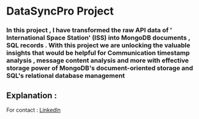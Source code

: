 # DataSyncPro Project


### In this project , I have transformed the raw API data of ' International Space Station' (ISS)  into   MongoDB   documents , SQL records . With this project we are unlocking the valuable insights that would be helpful for Communication timestamp analysis , message content analysis and more with effective storage power of MongoDB's document-oriented storage and SQL's relational database management

## Explanation : 















For contact : [Linkedln](https://www.linkedin.com/in/praveen-n-2b4004223/)








